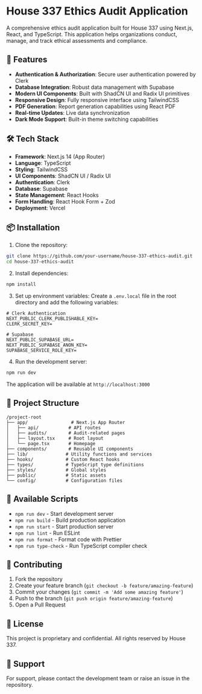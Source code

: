# House 337 Ethics Audit Application

A comprehensive ethics audit application built for House 337 using Next.js, React, and TypeScript. This application helps organizations conduct, manage, and track ethical assessments and compliance.

## 🚀 Features

- **Authentication & Authorization**: Secure user authentication powered by Clerk
- **Database Integration**: Robust data management with Supabase
- **Modern UI Components**: Built with ShadCN UI and Radix UI primitives
- **Responsive Design**: Fully responsive interface using TailwindCSS
- **PDF Generation**: Report generation capabilities using React PDF
- **Real-time Updates**: Live data synchronization
- **Dark Mode Support**: Built-in theme switching capabilities

## 🛠️ Tech Stack

- **Framework**: Next.js 14 (App Router)
- **Language**: TypeScript
- **Styling**: TailwindCSS
- **UI Components**: ShadCN UI / Radix UI
- **Authentication**: Clerk
- **Database**: Supabase
- **State Management**: React Hooks
- **Form Handling**: React Hook Form + Zod
- **Deployment**: Vercel

## 📦 Installation

1. Clone the repository:
```bash
git clone https://github.com/your-username/house-337-ethics-audit.git
cd house-337-ethics-audit
```

2. Install dependencies:
```bash
npm install
```

3. Set up environment variables:
Create a `.env.local` file in the root directory and add the following variables:
```env
# Clerk Authentication
NEXT_PUBLIC_CLERK_PUBLISHABLE_KEY=
CLERK_SECRET_KEY=

# Supabase
NEXT_PUBLIC_SUPABASE_URL=
NEXT_PUBLIC_SUPABASE_ANON_KEY=
SUPABASE_SERVICE_ROLE_KEY=
```

4. Run the development server:
```bash
npm run dev
```

The application will be available at `http://localhost:3000`

## 📁 Project Structure

```
/project-root
├── app/                # Next.js App Router
│   ├── api/           # API routes
│   ├── audits/        # Audit-related pages
│   ├── layout.tsx     # Root layout
│   └── page.tsx       # Homepage
├── components/        # Reusable UI components
├── lib/              # Utility functions and services
├── hooks/            # Custom React hooks
├── types/            # TypeScript type definitions
├── styles/           # Global styles
├── public/           # Static assets
└── config/           # Configuration files
```

## 🔧 Available Scripts

- `npm run dev` - Start development server
- `npm run build` - Build production application
- `npm run start` - Start production server
- `npm run lint` - Run ESLint
- `npm run format` - Format code with Prettier
- `npm run type-check` - Run TypeScript compiler check

## 🤝 Contributing

1. Fork the repository
2. Create your feature branch (`git checkout -b feature/amazing-feature`)
3. Commit your changes (`git commit -m 'Add some amazing feature'`)
4. Push to the branch (`git push origin feature/amazing-feature`)
5. Open a Pull Request

## 📄 License

This project is proprietary and confidential. All rights reserved by House 337.

## 👥 Support

For support, please contact the development team or raise an issue in the repository. 